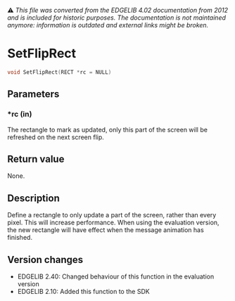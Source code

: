 :warning: _This file was converted from the EDGELIB 4.02 documentation from 2012 and is included for historic purposes. The documentation is not maintained anymore: information is outdated and external links might be broken._

# SetFlipRect


```c++
void SetFlipRect(RECT *rc = NULL)
```

## Parameters
### *rc (in)
The rectangle to mark as updated, only this part of the screen will be refreshed on the next screen flip.

## Return value
None.

## Description
Define a rectangle to only update a part of the screen, rather than every pixel. This will increase performance. When using the evaluation version, the new rectangle will have effect when the message animation has finished.

## Version changes
- EDGELIB 2.40: Changed behaviour of this function in the evaluation version 
- EDGELIB 2.10: Added this function to the SDK

